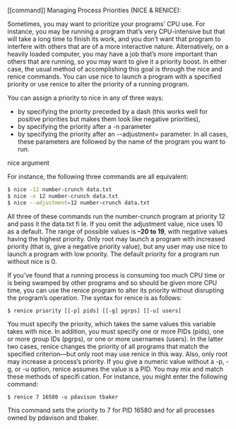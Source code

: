 [[command]]
Managing Process Priorities (NICE & RENICE):

Sometimes, you may want to prioritize your programs’ CPU use. For instance, you may be running a program that’s very CPU-intensive but that will take a long time to finish its work, and you don’t want that program to interfere with others that are of a more interactive nature. Alternatively, on a heavily loaded computer, you may have a job that’s more important than others that are running, so you may want to give it a priority boost. In either case, the usual method of accomplishing this goal is through the nice and renice commands. You can use nice to launch a program with a specified priority or use renice to alter the priority of a running program.

You can assign a priority to nice in any of three ways: 
- by specifying the priority preceded by a dash (this works well for positive priorities but makes them look like negative priorities), 
- by specifying the priority after a -n parameter
- by specifying the priority after an --adjustment= parameter. In all cases, these parameters are followed by the name of the program you want to run.

nice argument

For instance, the following three commands are all equivalent:
```sh
$ nice -12 number-crunch data.txt
$ nice -n 12 number-crunch data.txt
$ nice --adjustment=12 number-crunch data.txt
```
All three of these commands run the number-crunch program at priority 12 and pass it the data.txt fi le. If you omit the adjustment value, nice uses 10 as a default. The range of possible values is **–20 to 19**, with negative values having the highest priority. Only root may launch a program with increased priority (that is, give a negative priority value), but 
any user may use nice to launch a program with low priority. The default priority for a program run without nice is 0.

If you’ve found that a running process is consuming too much CPU time or is being swamped by other programs and so should be given more CPU time, you can use the renice program to alter its priority without disrupting the program’s operation. The syntax for renice is as follows:

```
$ renice priority [[-p] pids] [[-g] pgrps] [[-u] users]
```

You must specify the priority, which takes the same values this variable takes with nice. In addition, you must specify one or more PIDs (pids), one or more group IDs (pgrps), or one or more usernames (users). In the latter two cases, renice changes the priority of all programs that match the specified criterion—but only root may use renice in this way. Also, only root may increase a process’s priority. If you give a numeric value without a -p, -g, or -u option, renice assumes the value is a PID. You may mix and match these methods of specifi cation. For instance, you might enter the following command:

```
$ renice 7 16580 -u pdavison tbaker
```

This command sets the priority to 7 for PID 16580 and for all processes owned by pdavison and tbaker.